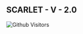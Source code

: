 
## SCARLET - V - 2.0

![Github Visitors](https://visitor-badge.glitch.me/badge?page_id=Kaweeshachamodk/SCARLET-V-2.0&left_color=blueviolet&right_color=brightgreen)
